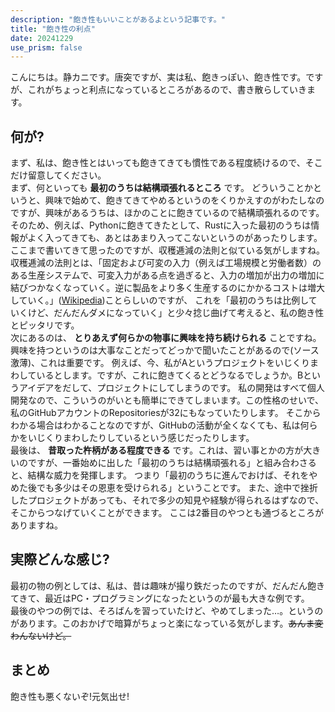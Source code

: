 ```yaml
---
description: "飽き性もいいことがあるよという記事です。"
title: "飽き性の利点"
date: 20241229
use_prism: false
---
```

こんにちは。静カニです。唐突ですが、実は私、飽きっぽい、飽き性です。ですが、これがちょっと利点になっているところがあるので、書き散らしていきます。
## 何が?
まず、私は、飽き性とはいっても飽きてきても慣性である程度続けるので、そこだけ留意してください。    
まず、何といっても **最初のうちは結構頑張れるところ** です。
どういうことかというと、興味で始めて、飽きてきてやめるというのをくりかえすのがわたしなのですが、興味があるうちは、ほかのことに飽きているので結構頑張れるのです。
そのため、例えば、Pythonに飽きてきたとして、Rustに入った最初のうちは情報がよく入ってきても、あとはあまり入ってこないというのがあったりします。
ここまで書いてきて思ったのですが、収穫逓減の法則と似ている気がしますね。
収穫逓減の法則とは、「固定および可変の入力（例えば工場規模と労働者数）のある生産システムで、可変入力がある点を過ぎると、入力の増加が出力の増加に結びつかなくなっていく。逆に製品をより多く生産するのにかかるコストは増大していく。」([Wikipedia](https://ja.wikipedia.org/wiki/%E5%8F%8E%E7%A9%AB%E9%80%93%E6%B8%9B))ことらしいのですが、
これを「最初のうちは比例していくけど、だんだんダメになっていく」と少々捻じ曲げて考えると、私の飽き性とピッタリです。  
次にあるのは、 **とりあえず何らかの物事に興味を持ち続けられる** ことですね。興味を持つというのは大事なことだってどっかで聞いたことがあるので(ソース激薄)、これは重要です。
例えば、今、私がAというプロジェクトをいじくりまわしているとします。ですが、これに飽きてくるとどうなるでしょうか。Bというアイデアをだして、プロジェクトにしてしまうのです。
私の開発はすべて個人開発なので、こういうのがいとも簡単にできてしまいます。この性格のせいで、私のGitHubアカウントのRepositoriesが32にもなっていたりします。
そこからわかる場合はわかることなのですが、GitHubの活動が全くなくても、私は何らかをいじくりまわしたりしているという感じだったりします。  
最後は、 **昔取った杵柄がある程度できる** です。これは、習い事とかの方が大きいのですが、一番始めに出した「最初のうちは結構頑張れる」と組み合わさると、結構な威力を発揮します。
つまり「最初のうちに進んでおけば、それをやめた後でも多少はその恩恵を受けられる」ということです。
また、途中で挫折したプロジェクトがあっても、それで多少の知見や経験が得られるはずなので、そこからつなげていくことができます。
ここは2番目のやつとも通づるところがありますね。
## 実際どんな感じ?
最初の物の例としては、私は、昔は趣味が撮り鉄だったのですが、だんだん飽きてきて、最近はPC・プログラミングになったというのが最も大きな例です。  
最後のやつの例では、そろばんを習っていたけど、やめてしまった…。というのがあります。このおかげで暗算がちょっと楽になっている気がします。~~あんま変わんないけど。~~  
## まとめ
飽き性も悪くないぞ!元気出せ!
